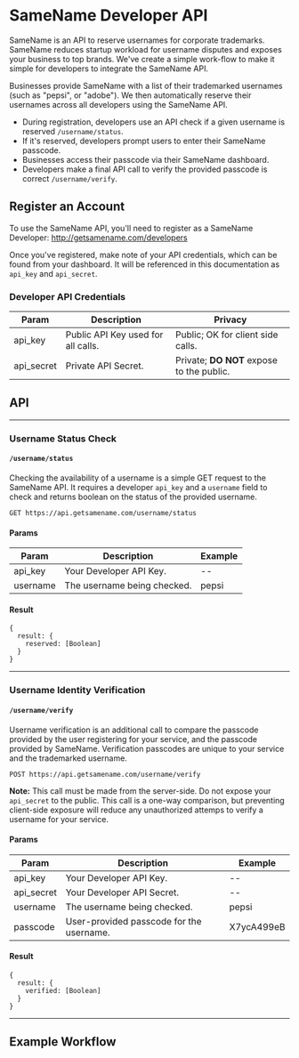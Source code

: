 # SameName Developer API

SameName is an API to reserve usernames for corporate trademarks. SameName reduces startup workload for username disputes and exposes your business to top brands. We've create a simple work-flow to make it simple for developers to integrate the SameName API. 

Businesses provide SameName with a list of their trademarked usernames (such as "pepsi", or "adobe"). We then automatically reserve their usernames across all developers using the SameName API.

  - During registration, developers use an API check if a given username is reserved `/username/status`.
  - If it's reserved, developers prompt users to enter their SameName passcode.
  - Businesses access their passcode via their SameName dashboard.
  - Developers make a final API call to verify the provided passcode is correct `/username/verify`.

## Register an Account

To use the SameName API, you'll need to register as a SameName Developer:
http://getsamename.com/developers

Once you've registered, make note of your API credentials, which can be found from your dashboard. It will be referenced in this documentation as `api_key` and `api_secret`.

### Developer API Credentials

Param         | Description                             | Privacy
------------- | --------------------------------------- | --------------
api_key       | Public API Key used for all calls.      | Public; OK for client side calls.
api_secret    | Private API Secret.                     | Private; **DO NOT** expose to the public.

## API

----
### Username Status Check
#### `/username/status`

Checking the availability of a username is a simple GET request to the SameName API. It requires a developer `api_key` and a `username` field to check and returns boolean on the status of the provided username.

    GET https://api.getsamename.com/username/status
    
#### Params

Param         | Description                             | Example
------------- | --------------------------------------- | --------------
api_key       | Your Developer API Key.                 | --
username      | The username being checked.             | pepsi

#### Result

    {
      result: {
        reserved: [Boolean]
      }
    }
    
----
### Username Identity Verification
#### `/username/verify`

Username verification is an additional call to compare the passcode provided by the user registering for your service, and the passcode provided by SameName. Verification passcodes are unique to your service and the trademarked username.

    POST https://api.getsamename.com/username/verify
    
**Note:** This call must be made from the server-side. Do not expose your `api_secret` to the public. This call is a one-way comparison, but preventing client-side exposure will reduce any unauthorized attemps to verify a username for your service.
    
#### Params

Param         | Description                              | Example
------------- | ---------------------------------------- | --------------
api_key       | Your Developer API Key.                  | --
api_secret    | Your Developer API Secret.               | --
username      | The username being checked.              | pepsi
passcode      | User-provided passcode for the username. | X7ycA499eB

#### Result

    {
      result: {
        verified: [Boolean]
      }
    }

----
## Example Workflow

